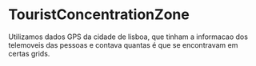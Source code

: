 # TouristConcentrationZone
Utilizamos dados GPS da cidade de lisboa, que tinham a informacao dos telemoveis das pessoas e contava quantas é que se encontravam em certas grids.
